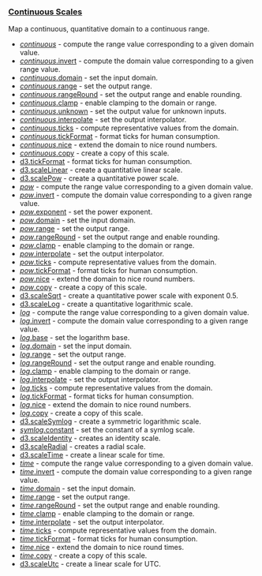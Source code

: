 ### [Continuous Scales](https://github.com/d3/d3-scale/blob/v4.0.2/README.md#continuous-scales)

Map a continuous, quantitative domain to a continuous range.

- [_continuous_](https://github.com/d3/d3-scale/blob/v4.0.2/README.md#_continuous) - compute the range value corresponding to a given domain value.
- [_continuous_.invert](https://github.com/d3/d3-scale/blob/v4.0.2/README.md#continuous_invert) - compute the domain value corresponding to a given range value.
- [_continuous_.domain](https://github.com/d3/d3-scale/blob/v4.0.2/README.md#continuous_domain) - set the input domain.
- [_continuous_.range](https://github.com/d3/d3-scale/blob/v4.0.2/README.md#continuous_range) - set the output range.
- [_continuous_.rangeRound](https://github.com/d3/d3-scale/blob/v4.0.2/README.md#continuous_rangeRound) - set the output range and enable rounding.
- [_continuous_.clamp](https://github.com/d3/d3-scale/blob/v4.0.2/README.md#continuous_clamp) - enable clamping to the domain or range.
- [_continuous_.unknown](https://github.com/d3/d3-scale/blob/v4.0.2/README.md#continuous_unknown) - set the output value for unknown inputs.
- [_continuous_.interpolate](https://github.com/d3/d3-scale/blob/v4.0.2/README.md#continuous_interpolate) - set the output interpolator.
- [_continuous_.ticks](https://github.com/d3/d3-scale/blob/v4.0.2/README.md#continuous_ticks) - compute representative values from the domain.
- [_continuous_.tickFormat](https://github.com/d3/d3-scale/blob/v4.0.2/README.md#continuous_tickFormat) - format ticks for human consumption.
- [_continuous_.nice](https://github.com/d3/d3-scale/blob/v4.0.2/README.md#continuous_nice) - extend the domain to nice round numbers.
- [_continuous_.copy](https://github.com/d3/d3-scale/blob/v4.0.2/README.md#continuous_copy) - create a copy of this scale.
- [d3.tickFormat](https://github.com/d3/d3-scale/blob/v4.0.2/README.md#tickFormat) - format ticks for human consumption.
- [d3.scaleLinear](https://github.com/d3/d3-scale/blob/v4.0.2/README.md#scaleLinear) - create a quantitative linear scale.
- [d3.scalePow](https://github.com/d3/d3-scale/blob/v4.0.2/README.md#scalePow) - create a quantitative power scale.
- [_pow_](https://github.com/d3/d3-scale/blob/v4.0.2/README.md#_pow) - compute the range value corresponding to a given domain value.
- [_pow_.invert](https://github.com/d3/d3-scale/blob/v4.0.2/README.md#pow_invert) - compute the domain value corresponding to a given range value.
- [_pow_.exponent](https://github.com/d3/d3-scale/blob/v4.0.2/README.md#pow_exponent) - set the power exponent.
- [_pow_.domain](https://github.com/d3/d3-scale/blob/v4.0.2/README.md#pow_domain) - set the input domain.
- [_pow_.range](https://github.com/d3/d3-scale/blob/v4.0.2/README.md#pow_range) - set the output range.
- [_pow_.rangeRound](https://github.com/d3/d3-scale/blob/v4.0.2/README.md#pow_rangeRound) - set the output range and enable rounding.
- [_pow_.clamp](https://github.com/d3/d3-scale/blob/v4.0.2/README.md#pow_clamp) - enable clamping to the domain or range.
- [_pow_.interpolate](https://github.com/d3/d3-scale/blob/v4.0.2/README.md#pow_interpolate) - set the output interpolator.
- [_pow_.ticks](https://github.com/d3/d3-scale/blob/v4.0.2/README.md#pow_ticks) - compute representative values from the domain.
- [_pow_.tickFormat](https://github.com/d3/d3-scale/blob/v4.0.2/README.md#pow_tickFormat) - format ticks for human consumption.
- [_pow_.nice](https://github.com/d3/d3-scale/blob/v4.0.2/README.md#pow_nice) - extend the domain to nice round numbers.
- [_pow_.copy](https://github.com/d3/d3-scale/blob/v4.0.2/README.md#pow_copy) - create a copy of this scale.
- [d3.scaleSqrt](https://github.com/d3/d3-scale/blob/v4.0.2/README.md#scaleSqrt) - create a quantitative power scale with exponent 0.5.
- [d3.scaleLog](https://github.com/d3/d3-scale/blob/v4.0.2/README.md#scaleLog) - create a quantitative logarithmic scale.
- [_log_](https://github.com/d3/d3-scale/blob/v4.0.2/README.md#_log) - compute the range value corresponding to a given domain value.
- [_log_.invert](https://github.com/d3/d3-scale/blob/v4.0.2/README.md#log_invert) - compute the domain value corresponding to a given range value.
- [_log_.base](https://github.com/d3/d3-scale/blob/v4.0.2/README.md#log_base) - set the logarithm base.
- [_log_.domain](https://github.com/d3/d3-scale/blob/v4.0.2/README.md#log_domain) - set the input domain.
- [_log_.range](https://github.com/d3/d3-scale/blob/v4.0.2/README.md#log_range) - set the output range.
- [_log_.rangeRound](https://github.com/d3/d3-scale/blob/v4.0.2/README.md#log_rangeRound) - set the output range and enable rounding.
- [_log_.clamp](https://github.com/d3/d3-scale/blob/v4.0.2/README.md#log_clamp) - enable clamping to the domain or range.
- [_log_.interpolate](https://github.com/d3/d3-scale/blob/v4.0.2/README.md#log_interpolate) - set the output interpolator.
- [_log_.ticks](https://github.com/d3/d3-scale/blob/v4.0.2/README.md#log_ticks) - compute representative values from the domain.
- [_log_.tickFormat](https://github.com/d3/d3-scale/blob/v4.0.2/README.md#log_tickFormat) - format ticks for human consumption.
- [_log_.nice](https://github.com/d3/d3-scale/blob/v4.0.2/README.md#log_nice) - extend the domain to nice round numbers.
- [_log_.copy](https://github.com/d3/d3-scale/blob/v4.0.2/README.md#log_copy) - create a copy of this scale.
- [d3.scaleSymlog](https://github.com/d3/d3-scale/blob/v4.0.2/README.md#scaleSymlog) - create a symmetric logarithmic scale.
- [_symlog_.constant](https://github.com/d3/d3-scale/blob/v4.0.2/README.md#symlog_constant) - set the constant of a symlog scale.
- [d3.scaleIdentity](https://github.com/d3/d3-scale/blob/v4.0.2/README.md#scaleIdentity) - creates an identity scale.
- [d3.scaleRadial](https://github.com/d3/d3-scale/blob/v4.0.2/README.md#scaleRadial) - creates a radial scale.
- [d3.scaleTime](https://github.com/d3/d3-scale/blob/v4.0.2/README.md#scaleTime) - create a linear scale for time.
- [_time_](https://github.com/d3/d3-scale/blob/v4.0.2/README.md#_time) - compute the range value corresponding to a given domain value.
- [_time_.invert](https://github.com/d3/d3-scale/blob/v4.0.2/README.md#time_invert) - compute the domain value corresponding to a given range value.
- [_time_.domain](https://github.com/d3/d3-scale/blob/v4.0.2/README.md#time_domain) - set the input domain.
- [_time_.range](https://github.com/d3/d3-scale/blob/v4.0.2/README.md#time_range) - set the output range.
- [_time_.rangeRound](https://github.com/d3/d3-scale/blob/v4.0.2/README.md#time_rangeRound) - set the output range and enable rounding.
- [_time_.clamp](https://github.com/d3/d3-scale/blob/v4.0.2/README.md#time_clamp) - enable clamping to the domain or range.
- [_time_.interpolate](https://github.com/d3/d3-scale/blob/v4.0.2/README.md#time_interpolate) - set the output interpolator.
- [_time_.ticks](https://github.com/d3/d3-scale/blob/v4.0.2/README.md#time_ticks) - compute representative values from the domain.
- [_time_.tickFormat](https://github.com/d3/d3-scale/blob/v4.0.2/README.md#time_tickFormat) - format ticks for human consumption.
- [_time_.nice](https://github.com/d3/d3-scale/blob/v4.0.2/README.md#time_nice) - extend the domain to nice round times.
- [_time_.copy](https://github.com/d3/d3-scale/blob/v4.0.2/README.md#time_copy) - create a copy of this scale.
- [d3.scaleUtc](https://github.com/d3/d3-scale/blob/v4.0.2/README.md#scaleUtc) - create a linear scale for UTC.
